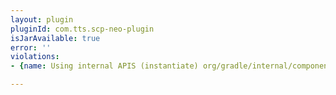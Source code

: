 ```yaml
---
layout: plugin
pluginId: com.tts.scp-neo-plugin
isJarAvailable: true
error: ''
violations:
- {name: Using internal APIS (instantiate) org/gradle/internal/component/external/model/DefaultModuleComponentIdentifier}

---
```

